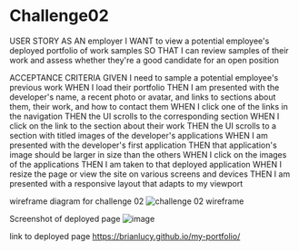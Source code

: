 # Challenge02

USER STORY
AS AN employer
I WANT to view a potential employee's deployed portfolio of work samples
SO THAT I can review samples of their work and assess whether they're a good candidate for an open position

ACCEPTANCE CRITERIA
GIVEN I need to sample a potential employee's previous work
WHEN I load their portfolio
THEN I am presented with the developer's name, a recent photo or avatar, and links to sections about them, their work, and how to contact them
WHEN I click one of the links in the navigation
THEN the UI scrolls to the corresponding section
WHEN I click on the link to the section about their work
THEN the UI scrolls to a section with titled images of the developer's applications
WHEN I am presented with the developer's first application
THEN that application's image should be larger in size than the others
WHEN I click on the images of the applications
THEN I am taken to that deployed application
WHEN I resize the page or view the site on various screens and devices
THEN I am presented with a responsive layout that adapts to my viewport



wireframe diagram for challenge 02
![challenge 02 wireframe](https://user-images.githubusercontent.com/116689598/210032560-047e28e2-7778-4b1f-ace9-3320bc13d44b.JPG)

Screenshot of deployed page
![image](https://user-images.githubusercontent.com/116689598/211227046-ea2a37ea-5c03-4772-900a-c832155f3194.png)

link to deployed page
https://brianlucy.github.io/my-portfolio/

